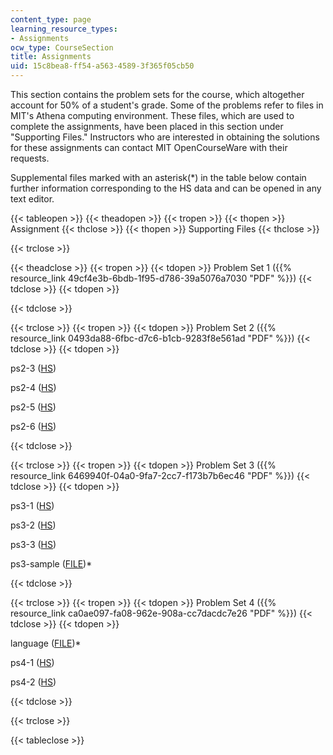 ```yaml
---
content_type: page
learning_resource_types:
- Assignments
ocw_type: CourseSection
title: Assignments
uid: 15c8bea8-ff54-a563-4589-3f365f05cb50
---
```


  

This section contains the problem sets for the course, which altogether account for 50% of a student's grade. Some of the problems refer to files in MIT's Athena computing environment. These files, which are used to complete the assignments, have been placed in this section under "Supporting Files." Instructors who are interested in obtaining the solutions for these assignments can contact MIT OpenCourseWare with their requests.

Supplemental files marked with an asterisk(\*) in the table below contain further information corresponding to the HS data and can be opened in any text editor.

  

{{< tableopen >}}
{{< theadopen >}}
{{< tropen >}}
{{< thopen >}}
Assignment
{{< thclose >}}
{{< thopen >}}
Supporting Files
{{< thclose >}}

{{< trclose >}}

{{< theadclose >}}
{{< tropen >}}
{{< tdopen >}}
Problem Set 1 ({{% resource_link 49cf4e3b-6bdb-1f95-d786-39a5076a7030 "PDF" %}})
{{< tdclose >}}
{{< tdopen >}}

{{< tdclose >}}

{{< trclose >}}
{{< tropen >}}
{{< tdopen >}}
Problem Set 2 ({{% resource_link 0493da88-6fbc-d7c6-b1cb-9283f8e561ad "PDF" %}})
{{< tdclose >}}
{{< tdopen >}}


ps2-3 ([HS](/courses/electrical-engineering-and-computer-science/6-827-multithreaded-parallelism-languages-and-compilers-fall-2002/assignments/ps23.hs))

ps2-4 ([HS](/courses/electrical-engineering-and-computer-science/6-827-multithreaded-parallelism-languages-and-compilers-fall-2002/assignments/ps24.hs))

ps2-5 ([HS](/courses/electrical-engineering-and-computer-science/6-827-multithreaded-parallelism-languages-and-compilers-fall-2002/assignments/ps25.hs))

ps2-6 ([HS](/courses/electrical-engineering-and-computer-science/6-827-multithreaded-parallelism-languages-and-compilers-fall-2002/assignments/ps26.hs))


{{< tdclose >}}

{{< trclose >}}
{{< tropen >}}
{{< tdopen >}}
Problem Set 3 ({{% resource_link 6469940f-04a0-9fa7-2cc7-f173b7b6ec46 "PDF" %}})
{{< tdclose >}}
{{< tdopen >}}


ps3-1 ([HS](/courses/electrical-engineering-and-computer-science/6-827-multithreaded-parallelism-languages-and-compilers-fall-2002/assignments/ps31.hs))

ps3-2 ([HS](/courses/electrical-engineering-and-computer-science/6-827-multithreaded-parallelism-languages-and-compilers-fall-2002/assignments/ps32.hs))

ps3-3 ([HS](/courses/electrical-engineering-and-computer-science/6-827-multithreaded-parallelism-languages-and-compilers-fall-2002/assignments/ps33.hs))

ps3-sample ([FILE](/courses/electrical-engineering-and-computer-science/6-827-multithreaded-parallelism-languages-and-compilers-fall-2002/assignments/ps3sample1.txt))\*


{{< tdclose >}}

{{< trclose >}}
{{< tropen >}}
{{< tdopen >}}
Problem Set 4 ({{% resource_link ca0ae097-fa08-962e-908a-cc7dacdc7e26 "PDF" %}})
{{< tdclose >}}
{{< tdopen >}}


language ([FILE](/courses/electrical-engineering-and-computer-science/6-827-multithreaded-parallelism-languages-and-compilers-fall-2002/assignments/language.txt))\*

ps4-1 ([HS](/courses/electrical-engineering-and-computer-science/6-827-multithreaded-parallelism-languages-and-compilers-fall-2002/assignments/ps41.hs))

ps4-2 ([HS](/courses/electrical-engineering-and-computer-science/6-827-multithreaded-parallelism-languages-and-compilers-fall-2002/assignments/ps42.hs))


{{< tdclose >}}

{{< trclose >}}

{{< tableclose >}}